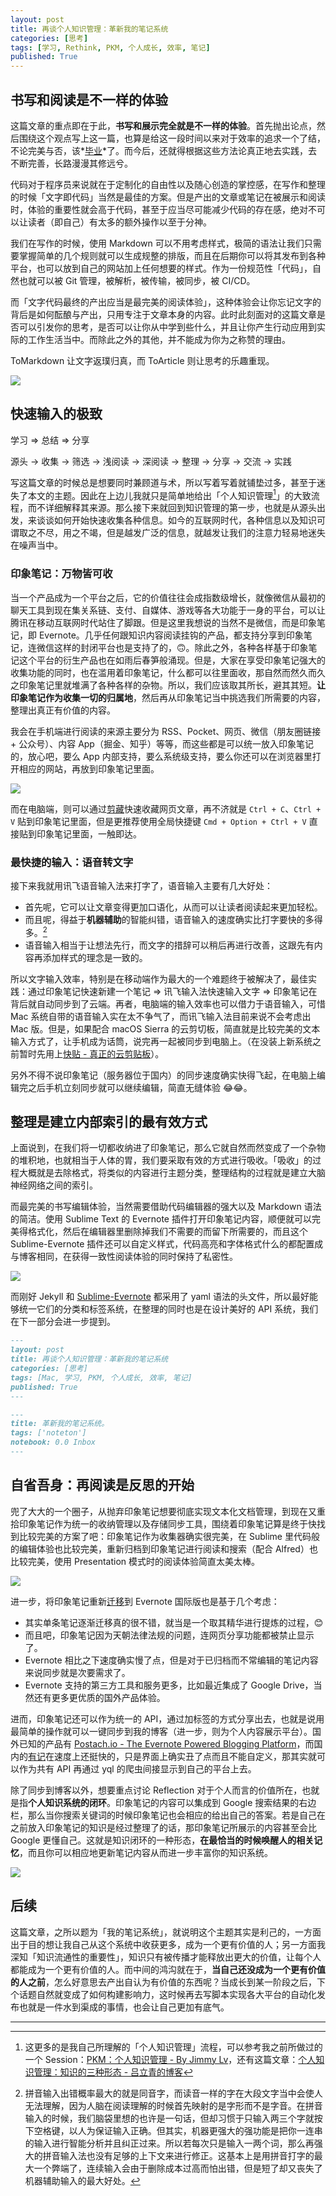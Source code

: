 ```yaml
---
layout: post
title: 再谈个人知识管理：革新我的笔记系统
categories: [思考]
tags: [学习, Rethink, PKM, 个人成长, 效率, 笔记]
published: True
---
```


## 书写和阅读是不一样的体验

这篇文章的重点即在于此，**书写和展示完全就是不一样的体验**。首先抛出论点，然后围绕这个观点写上这一篇，也算是给这一段时间以来对于效率的追求一个了结，不论完美与否，该*[毕业](http://mp.weixin.qq.com/s?__biz=MzI0OTA3ODUzOA==&mid=2664275884&idx=1&sn=49728bdd11b5ffb114a9cdd713cc1b42&scene=1&srcid=0711Y8M9oKi9QUfpxIbk6ZrW#rd)*了。而今后，还就得根据这些方法论真正地去实践，去不断完善，长路漫漫其修远兮。

代码对于程序员来说就在于定制化的自由性以及随心创造的掌控感，在写作和整理的时候「文字即代码」当然是最佳的方案。但是产出的文章或笔记在被展示和阅读时，体验的重要性就会高于代码，甚至于应当尽可能减少代码的存在感，绝对不可以让读者（即自己）有太多的额外操作以至于分神。

我们在写作的时候，使用 Markdown 可以不用考虑样式，极简的语法让我们只需要掌握简单的几个规则就可以生成规整的排版，而且在后期你可以将其发布到各种平台，也可以放到自己的网站加上任何想要的样式。作为一份规范性「代码」，自然也就可以被 Git 管理，被解析，被传输，被同步，被 CI/CD。

而「文字代码最终的产出应当是最完美的阅读体验」，这种体验会让你忘记文字的背后是如何酝酿与产出，只用专注于文章本身的内容。此时此刻面对的这篇文章是否可以引发你的思考，是否可以让你从中学到些什么，并且让你产生行动应用到实际的工作生活当中。而除此之外的其他，并不能成为你为之称赞的理由。

ToMarkdown 让文字返璞归真，而 ToArticle 则让思考的乐趣重现。

![](https://raw.sevencdn.com/JimmyLv/images/master/2019/006tNbRwgy1fw2b97sbiuj31kw0yidkd.jpg)

## 快速输入的极致

学习 => 总结 => 分享

源头 -> 收集 -> 筛选 -> 浅阅读 -> 深阅读 -> 整理 -> 分享 -> 交流 -> 实践

写这篇文章的时候总是想要同时兼顾道与术，所以写着写着就铺垫过多，甚至于迷失了本文的主题。因此在上边儿我就只是简单地给出「个人知识管理[^1]」的大致流程，而不详细解释其来源。那么接下来就回到知识管理的第一步，也就是从源头出发，来谈谈如何开始快速收集各种信息。如今的互联网时代，各种信息以及知识可谓取之不尽，用之不竭，但是越发广泛的信息，就越发让我们的注意力轻易地迷失在噪声当中。

### 印象笔记：万物皆可收

当一个产品成为一个平台之后，它的价值往往会成指数级增长，就像微信从最初的聊天工具到现在集关系链、支付、自媒体、游戏等各大功能于一身的平台，可以让腾讯在移动互联网时代站住了脚跟。但是这里我想说的当然不是微信，而是印象笔记，即 Evernote。几乎任何跟知识内容阅读挂钩的产品，都支持分享到印象笔记，连微信这样的封闭平台也是支持了的，🙃。除此之外，各种各样基于印象笔记这个平台的衍生产品也在如雨后春笋般涌现。但是，大家在享受印象笔记强大的收集功能的同时，也在滥用着印象笔记，什么都可以往里面收，那自然而然久而久之印象笔记里就堆满了各种各样的杂物。所以，我们应该取其所长，避其其短。**让印象笔记作为收集一切的归属地**，然后再从印象笔记当中挑选我们所需要的内容，整理出真正有价值的内容。

我会在手机端进行阅读的来源主要分为 RSS、Pocket、网页、微信（朋友圈链接 + 公众号）、内容 App（掘金、知乎）等等，而这些都是可以统一放入印象笔记的，放心吧，要么 App 内部支持，要么系统级支持，要么你还可以在浏览器里打开相应的网站，再放到印象笔记里面。

![](https://raw.sevencdn.com/JimmyLv/images/master/2016/1468653900621.png)

而在电脑端，则可以通过[剪藏](https://www.yinxiang.com/webclipper/)快速收藏网页文章，再不济就是 `Ctrl + C`、`Ctrl + V` 贴到印象笔记里面，但是更推荐使用全局快捷键 `Cmd + Option + Ctrl + V` 直接贴到印象笔记里面，一触即达。

### 最快捷的输入：语音转文字

接下来我就用讯飞语音输入法来打字了，语音输入主要有几大好处：

- 首先呢，它可以让文章变得更加口语化，从而可以让读者阅读起来更加轻松。
- 而且呢，得益于**机器辅助**的智能纠错，语音输入的速度确实比打字要快的多得多。[^2]
- 语音输入相当于让想法先行，而文字的措辞可以稍后再进行改善，这跟先有内容再添加样式的理念是一致的。

所以文字输入效率，特别是在移动端作为最大的一个难题终于被解决了，最佳实践：通过印象笔记快速新建一个笔记 => 讯飞输入法快速输入文字 => 印象笔记在背后就自动同步到了云端。再者，电脑端的输入效率也可以借力于语音输入，可惜 Mac 系统自带的语音输入实在太不争气了，而讯飞输入法目前来说不会考虑出 Mac 版。但是，如果配合 macOS Sierra 的云剪切板，简直就是比较完美的文本输入方式了，让手机成为话筒，说完再一起被同步到电脑上。（在没装上新系统之前暂时先用上[快贴 - 真正的云剪贴板](http://clipber.com/clipber/)）。

另外不得不说印象笔记（服务器位于国内）的同步速度确实快得飞起，在电脑上编辑完之后手机立刻同步就可以继续编辑，简直无缝体验 😂😂。

## 整理是建立内部索引的最有效方式

上面说到，在我们将一切都收纳进了印象笔记，那么它就自然而然变成了一个杂物的堆积地，也就相当于人体的胃，我们要采取有效的方式进行吸收。「吸收」的过程大概就是去除格式，将类似的内容进行主题分类，整理结构的过程就是建立大脑神经网络之间的索引。

而最完美的书写编辑体验，当然需要借助代码编辑器的强大以及 Markdown 语法的简洁。使用 Sublime Text 的 Evernote 插件打开印象笔记内容，顺便就可以完美得格式化，然后在编辑器里删除掉我们不需要的而留下所需要的，而且这个 Sublime-Evernote 插件还可以自定义样式，代码高亮和字体格式什么的都配置成与博客相同，在获得一致性阅读体验的同时保持了私密性。

![](https://raw.sevencdn.com/JimmyLv/images/master/2016/1468653053257.png)

而刚好 Jekyll 和 [Sublime-Evernote](https://github.com/bordaigorl/sublime-evernote) 都采用了 yaml 语法的头文件，所以最好能够统一它们的分类和标签系统，在整理的同时也是在设计美好的 API 系统，我们在下一部分会进一步提到。

```markdown
---
layout: post
title: 再谈个人知识管理：革新我的笔记系统
categories: [思考]
tags: [Mac, 学习, PKM, 个人成长, 效率, 笔记]
published: True
---
```

```md
---
title: 革新我的笔记系统。
tags: ['noteton']
notebook: 0.0 Inbox
---
```

## 自省吾身：再阅读是反思的开始

兜了大大的一个圈子，从抛弃印象笔记想要彻底实现文本化文档管理，到现在又重拾印象笔记作为统一的收纳管理以及存储同步工具，围绕着印象笔记算是终于快找到比较完美的方案了吧：印象笔记作为收集器确实很完美，在 Sublime 里代码般的编辑体验也比较完美，重新归档到印象笔记进行阅读和搜索（配合 Alfred）也比较完美，使用 Presentation 模式时的阅读体验简直太美太棒。

![](https://raw.sevencdn.com/JimmyLv/images/master/2016/1468654167867.png)

进一步，将印象笔记重新[迁移](https://help.yinxiang.com/hc/zh-cn/articles/212819428-%E5%A6%82%E4%BD%95%E8%BF%81%E7%A7%BBEvernote%E5%9B%BD%E9%99%85%E7%89%88%E7%AC%94%E8%AE%B0%E5%88%B0%E5%8D%B0%E8%B1%A1%E7%AC%94%E8%AE%B0-)到 Evernote 国际版也是基于几个考虑：

- 其实单条笔记逐渐迁移真的很不错，就当是一个取其精华进行提炼的过程，😊
- 而且吧，印象笔记因为天朝法律法规的问题，连网页分享功能都被禁止显示了。
- Evernote 相比之下速度确实慢了点，但是对于已归档而不常编辑的笔记内容来说同步就是次要需求了。
- Evernote 支持的第三方工具和服务更多，比如最近集成了 Google Drive，当然还有更多更优质的国外产品体验。

进而，印象笔记还可以作为统一的 API，通过加标签的方式分享出去，也就是说用最简单的操作就可以一键同步到我的博客（进一步，则为个人内容展示平台）。国外已知的产品有 [Postach.io - The Evernote Powered Blogging Platform](http://postach.io/app/)，而国内的[有记](http://noteton.com/)在速度上还挺快的，只是界面上确实丑了点而且不能自定义，那其实就可以作为共有 API 再通过 yql 的爬虫间接显示到自己的平台上去。

除了同步到博客以外，想要重点讨论 Reflection 对于个人而言的价值所在，也就是指**个人知识系统的闭环**。印象笔记的内容可以集成到 Google 搜索结果的右边栏，那么当你搜索关键词的时候印象笔记也会相应的给出自己的答案。若是自己在之前放入印象笔记的知识是经过整理了的话，那印象笔记所展示的内容甚至会比 Google 更懂自己。这就是知识闭环的一种形态，**在最恰当的时候唤醒人的相关记忆**，而且你可以相应地更新笔记内容从而进一步丰富你的知识系统。

![](https://raw.sevencdn.com/JimmyLv/images/master/2016/1468654329533.png)

## 后续

这篇文章，之所以题为「我的笔记系统」，就说明这个主题其实是利己的，一方面出于目的想让我自己从这个系统中收获更多，成为一个更有价值的人；另一方面我深知「知识流通性的重要性」，知识只有被传播才能释放出更大的价值，让每个人都能成为一个更有价值的人。而中间的鸿沟就在于，**当自己还没成为一个更有价值的人之前**，怎么好意思去产出自认为有价值的东西呢？当成长到某一阶段之后，下个话题自然就变成了如何构建影响力，这时候再去写脚本实现各大平台的自动化发布也就是一件水到渠成的事情，也会让自己更加有底气。

---

[^1]: 这更多的是我自己所理解的「个人知识管理」流程，可以参考我之前所做过的一个 Session：[PKM：个人知识管理 - By Jimmy Lv](http://blog.jimmylv.info/2015-08-29-personal-knowledge-management)，还有这篇文章：[个人知识管理：知识的三种形态 - 吕立青的博客](http://blog.jimmylv.info/2015-10-09-three-types-of-knowledge/)
[^2]: 拼音输入出错概率最大的就是同音字，而读音一样的字在大段文字当中会使人无法理解，因为人脑在阅读理解的时候首先映射的是字形而不是字音。在拼音输入的时候，我们脑袋里想的也许是一句话，但却习惯于只输入两三个字就按下空格键，以人为保证输入正确。但其实，机器更强大的强功能是把你一连串的输入进行智能分析并且纠正过来。所以若每次只是输入一两个词，那么再强大的拼音输入法也没有足够的上下文来进行修正。这基本上是用拼音打字的最大一个弊端了，连续输入会由于删除成本过高而怕出错，但是短了却又丧失了机器辅助输入的最大好处。
